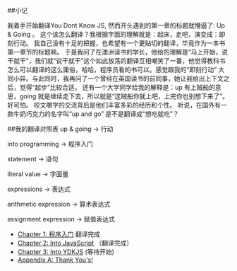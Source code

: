 ##小记

我着手开始翻译You Dont Know JS, 然而开头遇到的第一章的标题就懵逼了: Up & Going 。 这个该怎么翻译？我根据字面的理解就是：起床，走吧，演变成：即刻行动。 我自己没有十足的把握，也希望有一个更贴切的翻译，毕竟作为一本书第一章节的标题嘛。 于是我问了在澳洲读书的学长，他给的理解是“马上开始，说干就干”，我们就“说干就干”这个如此放荡的翻译互相嘲笑了一番，他觉得教科书怎么可以翻译的这么庸俗，哈哈，程序员看的书可以。感觉跟我的“即刻行动” 大同小异。与此同时，我再问了一个曾经在英国读书的前同事，她让我给出上下文之后，觉得“起步”比较合适。 还有一个大学同学给我的解释是：up 有上贼船的意思，going 就是继续走下去，所以就是“这贼船你就上吧，上完你也别想下来了”。好可怕。 咬文嚼字的交流背后是他们丰富多彩的经历和个性。 听说，在国外有一款牛奶巧克力的名字叫“up and go” 是不是翻译成“想吃就吃”？

##我的翻译对照表
up & going -> 行动

into programming -> 程序入门

statement -> 语句

literal value -> 字面量

expressions -> 表达式

arithmetic expression -> 算术表达式

assignment expression -> 赋值表达式

* [Chapter 1: 程序入门](ch1_zh.md) 翻译完成
* [Chapter 2: Into JavaScript](ch2_zh.md) （翻译完成）
* [Chapter 3: Into YDKJS](ch3_zh.md) (等待开始)
* [Appendix A: Thank You's!](apA.md)
